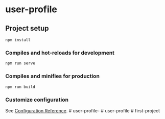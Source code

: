 # user-profile

## Project setup
```
npm install
```

### Compiles and hot-reloads for development
```
npm run serve
```

### Compiles and minifies for production
```
npm run build
```

### Customize configuration
See [Configuration Reference](https://cli.vuejs.org/config/).
#   u s e r - p r o f i l e -  
 #   u s e r - p r o f i l e  
 #   f i r s t - p r o j e c t  
 